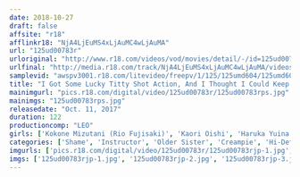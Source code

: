 ```yaml
---
date: 2018-10-27
draft: false
affsite: "r18"
afflinkr18: "NjA4LjEuMS4xLjAuMC4wLjAuMA"
url: "125ud00783r"
urloriginal: "http://www.r18.com/videos/vod/movies/detail/-/id=125ud00783r"
urlfinal: "http://media.r18.com/track/NjA4LjEuMS4xLjAuMC4wLjAuMA/videos/vod/movies/detail/-/id=125ud00783r"
samplevid: "awspv3001.r18.com/litevideo/freepv/1/125/125umd604/125umd604_dmb_w.mp4"
title: "I Got Some Lucky Titty Shot Action, And I Thought I Could Keep Watching Without Getting Caught, But Maybe She Caught Me Looking!? 6 The Yoga Instructor"
mainimgurl: "pics.r18.com/digital/video/125ud00783r/125ud00783rps.jpg"
mainimgs: "125ud00783rps.jpg"
releasedate: "Oct. 11, 2017"
duration: 122
productioncomp: "LEO"
girls: ['Kokone Mizutani (Rio Fujisaki)', 'Kaori Oishi', 'Haruka Yuina']
categories: ['Shame', 'Instructor', 'Older Sister', 'Creampie', 'Hi-Def']
imgurls: ['pics.r18.com/digital/video/125ud00783r/125ud00783rjp-1.jpg', 'pics.r18.com/digital/video/125ud00783r/125ud00783rjp-2.jpg', 'pics.r18.com/digital/video/125ud00783r/125ud00783rjp-3.jpg', 'pics.r18.com/digital/video/125ud00783r/125ud00783rjp-4.jpg', 'pics.r18.com/digital/video/125ud00783r/125ud00783rjp-5.jpg', 'pics.r18.com/digital/video/125ud00783r/125ud00783rjp-6.jpg', 'pics.r18.com/digital/video/125ud00783r/125ud00783rjp-7.jpg', 'pics.r18.com/digital/video/125ud00783r/125ud00783rjp-8.jpg', 'pics.r18.com/digital/video/125ud00783r/125ud00783rjp-9.jpg', 'pics.r18.com/digital/video/125ud00783r/125ud00783rjp-10.jpg', 'pics.r18.com/digital/video/125ud00783r/125ud00783rjp-11.jpg', 'pics.r18.com/digital/video/125ud00783r/125ud00783rjp-12.jpg', 'pics.r18.com/digital/video/125ud00783r/125ud00783rjp-13.jpg', 'pics.r18.com/digital/video/125ud00783r/125ud00783rjp-14.jpg', 'pics.r18.com/digital/video/125ud00783r/125ud00783rjp-15.jpg', 'pics.r18.com/digital/video/125ud00783r/125ud00783rjp-16.jpg', 'pics.r18.com/digital/video/125ud00783r/125ud00783rjp-17.jpg', 'pics.r18.com/digital/video/125ud00783r/125ud00783rjp-18.jpg', 'pics.r18.com/digital/video/125ud00783r/125ud00783rjp-19.jpg', 'pics.r18.com/digital/video/125ud00783r/125ud00783rjp-20.jpg']
imgs: ['125ud00783rjp-1.jpg', '125ud00783rjp-2.jpg', '125ud00783rjp-3.jpg', '125ud00783rjp-4.jpg', '125ud00783rjp-5.jpg', '125ud00783rjp-6.jpg', '125ud00783rjp-7.jpg', '125ud00783rjp-8.jpg', '125ud00783rjp-9.jpg', '125ud00783rjp-10.jpg', '125ud00783rjp-11.jpg', '125ud00783rjp-12.jpg', '125ud00783rjp-13.jpg', '125ud00783rjp-14.jpg', '125ud00783rjp-15.jpg', '125ud00783rjp-16.jpg', '125ud00783rjp-17.jpg', '125ud00783rjp-18.jpg', '125ud00783rjp-19.jpg', '125ud00783rjp-20.jpg']
---
```

